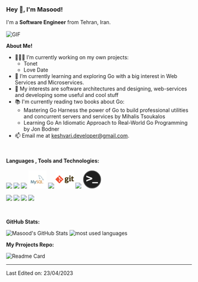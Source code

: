 
<h3 title="hehehe"> Hey 👋, I'm Masood!</h3>


I'm a **Software Engineer** from Tehran, Iran.


  <img align="center" alt="GIF" src="https://i.pinimg.com/originals/e4/26/70/e426702edf874b181aced1e2fa5c6cde.gif" />
  
<br>

**About Me!**
- 👨🏽‍💻 I’m currently working on my own projects:
	- Tonet
	- Love Date
- 🌱 I’m currently learning and exploring Go with a big interest in Web Services and Microservices. 
- 🤔 My interests are software architectures and designing, web-services and developing some useful and cool stuff
- 📚 I'm currently reading two books about Go: 
	- Mastering Go Harness the power of Go to build professional utilities and concurrent servers and services by Mihalis Tsoukalos
	- Learning Go An Idiomatic Approach to Real-World Go Programming by Jon Bodner
- 📫 Email me at [keshvari.developer@gmail.com](mailto:keshvari.developer@gmail.com]).
<br>

**Languages , Tools and Technologies:**  
<br>
<code><img height="50" src="https://raw.githubusercontent.com/jmnote/z-icons/master/svg/go.svg"></code> <code><img height="50" src="https://user-images.githubusercontent.com/25181517/183568594-85e280a7-0d7e-4d1a-9028-c8c2209e073c.png"></code> <code><img height="50" src="https://user-images.githubusercontent.com/25181517/183890598-19a0ac2d-e88a-4005-a8df-1ee36782fde1.png"></code> <code><img height="50" src="https://raw.githubusercontent.com/github/explore/80688e429a7d4ef2fca1e82350fe8e3517d3494d/topics/mysql/mysql.png"></code> <code><img height="50" src="https://user-images.githubusercontent.com/25181517/182884177-d48a8579-2cd0-447a-b9a6-ffc7cb02560e.png"></code> <code><img height="50" src="https://raw.githubusercontent.com/github/explore/80688e429a7d4ef2fca1e82350fe8e3517d3494d/topics/git/git.png"></code> <code><img height="50" src="https://user-images.githubusercontent.com/25181517/117207330-263ba280-adf4-11eb-9b97-0ac5b40bc3be.png"></code> <code><img height="50" src="https://raw.githubusercontent.com/github/explore/80688e429a7d4ef2fca1e82350fe8e3517d3494d/topics/terminal/terminal.png"></code>

<code><img height="50" src="https://user-images.githubusercontent.com/25181517/192107855-e669c777-9172-49c5-b7e0-404e29df0fee.png"></code> <code><img height="50" src="https://user-images.githubusercontent.com/25181517/192107856-aa92c8b1-b615-47c3-9141-ed0d29a90239.png"></code> <code><img height="50" src="https://user-images.githubusercontent.com/25181517/192107858-fe19f043-c502-4009-8c47-476fc89718ad.png"></code> <code><img height="50" src="https://user-images.githubusercontent.com/25181517/187070862-03888f18-2e63-4332-95fb-3ba4f2708e59.png"></code>

<br>

**GitHub Stats:**  

<img src="https://github-readme-stats.vercel.app/api?username=keshvarideveloper&show_icons=true&hide_border=true&count_private=true&theme=algolia&icon_color=fad000" alt="Masood's GitHub Stats">


<img alt="most used languages" width="500px" src="https://github-readme-stats.vercel.app/api/top-langs/?username=keshvarideveloper&count_private=true&theme=algolia&bg_color=0,000000,130F40&layout=compact&border_radius=8&langs_count=20"/>

<br>

**My Prrojects Repo:**  

![Readme Card](https://github-readme-stats.vercel.app/api/pin/?username=keshvarideveloper&repo=go-learning&border_color=fad000&theme=algolia)
</p>



----


Last Edited on: 23/04/2023
